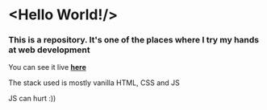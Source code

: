# <Hello World!/>

### This is a repository. It's one of the places where I try my hands at web development

You can see it live **[here](https://icamp.netlify.app/)**

The stack used is mostly vanilla HTML, CSS and JS  

JS can hurt :))
